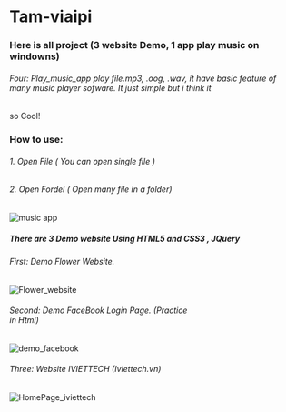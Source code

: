 # Tam-viaipi
### Here is all project (3 website Demo, 1 app play music on windowns)

###### Four: Play_music_app play file.mp3, .oog, .wav, it have basic feature of many music player sofware. It just simple but i think it
so Cool!
### How to use:
###### 1. Open File ( You can open single file )
###### 2. Open Fordel ( Open many file in a folder)

![music app](https://user-images.githubusercontent.com/57834526/71351475-57705580-25a6-11ea-853c-52620a41aad5.PNG)

##### There are 3 Demo website Using HTML5 and CSS3 , JQuery
###### First: Demo Flower Website.

![Flower_website](https://user-images.githubusercontent.com/57834526/71352307-8e476b00-25a8-11ea-8b31-775a9d285d2f.PNG)

###### Second: Demo FaceBook Login Page. (Practice <form> </formm> in Html)

![demo_facebook](https://user-images.githubusercontent.com/57834526/71352317-930c1f00-25a8-11ea-8379-e09b9a231110.PNG)

###### Three: Website IVIETTECH (Iviettech.vn)

![HomePage_iviettech](https://user-images.githubusercontent.com/57834526/71352304-8b4c7a80-25a8-11ea-9f11-1d2fef788caf.PNG)
